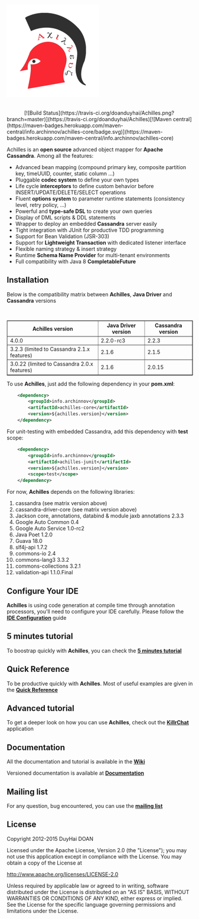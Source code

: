 ![Achilles logo](assets/Achilles_New_Logo.png)

<br/>
&nbsp;&nbsp;&nbsp;&nbsp;&nbsp;&nbsp;&nbsp;&nbsp;&nbsp;&nbsp;&nbsp;&nbsp;[![Build Status](https://travis-ci.org/doanduyhai/Achilles.png?branch=master)](https://travis-ci.org/doanduyhai/Achilles)[![Maven central](https://maven-badges.herokuapp.com/maven-central/info.archinnov/achilles-core/badge.svg)](https://maven-badges.herokuapp.com/maven-central/info.archinnov/achilles-core)

  Achilles is an **open source**  advanced object mapper for **Apache Cassandra**. Among all the features:

- Advanced bean mapping (compound primary key, composite partition key, timeUUID, counter, static column ...)
- Pluggable **codec system** to define your own types
- Life cycle **interceptors** to define custom behavior before INSERT/UPDATE/DELETE/SELECT operations
- Fluent **options system** to parameter runtime statements (consistency level, retry policy, ...)
- Powerful and **type-safe DSL** to create your own queries
- Display of DML scripts & DDL statements
- Wrapper to deploy an embedded **Cassandra** server easily
- Tight integration with JUnit for productive TDD programming
- Support for Bean Validation (JSR-303)
- Support for **Lightweight Transaction** with dedicated listener interface 
- Flexible naming strategy & insert strategy
- Runtime **Schema Name Provider** for multi-tenant environments
- Full compatibility with Java 8 **CompletableFuture**


## Installation #

Below is the compatibility matrix between **Achilles**, **Java Driver** and **Cassandra** versions

<br/>
<table border="1">
	<thead>
		<tr>
			<th>Achilles version</th>
			<th>Java Driver version</th>
			<th>Cassandra version</th>
		</tr>
	</thead>
	<tbody>
		<tr>
			<td>4.0.0</td>
			<td>2.2.0-rc3</td>
			<td>2.2.3</td>
		</tr>		
		<tr>
			<td>3.2.3 (limited to Cassandra 2.1.x features)</td>
			<td>2.1.6</td>
			<td>2.1.5</td>
		</tr>		
		<tr>
			<td>3.0.22 (limited to Cassandra 2.0.x features)</td>
			<td>2.1.6</td>
			<td>2.0.15</td>
		</tr>
    </tbody>
</table>    

 To use **Achilles**, just add the following dependency in your **pom.xml**:

```xml
	<dependency>
		<groupId>info.archinnov</groupId>
		<artifactId>achilles-core</artifactId>
		<version>${achilles.version}</version>
	</dependency>
```

 For unit-testing with embedded Cassandra, add this dependency with **test** scope:

```xml
 	<dependency>
 		<groupId>info.archinnov</groupId>
 		<artifactId>achilles-junit</artifactId>
 		<version>${achilles.version}</version>
 		<scope>test</scope>
 	</dependency>
```
 
 
 For now, **Achilles** depends on the following libraries:
 
 1. cassandra (see matrix version above)
 2. cassandra-driver-core (see matrix version above)
 3. Jackson core, annotations, databind & module jaxb annotations 2.3.3
 4. Google Auto Common 0.4
 5. Google Auto Service 1.0-rc2
 6. Java Poet 1.2.0 
 7. Guava 18.0
 8. slf4j-api 1.7.2
 9. commons-io 2.4
 10. commons-lang3 3.3.2
 11. commons-collections 3.2.1
 12. validation-api 1.1.0.Final

## Configure Your IDE

 **Achilles** is using code generation at compile time through annotation processors, you'll need to configure your IDE carefully. 
 Please follow the **[IDE Configuration]** guide

## 5 minutes tutorial

 To boostrap quickly with **Achilles**, you can check the **[5 minutes tutorial]**

## Quick Reference

 To be productive quickly with **Achilles**. Most of useful examples are given in the **[Quick Reference]**

## Advanced tutorial

 To get a deeper look on how you can use **Achilles**, check out the **[KillrChat]** application

## Documentation

 All the documentation and tutorial is available in the **[Wiki]**

 Versioned documentation is available at **[Documentation]**

## Mailing list

 For any question, bug encountered, you can use the **[mailing list]**

## License
Copyright 2012-2015 DuyHai DOAN

Licensed under the Apache License, Version 2.0 (the "License"); you may not use this application except in compliance with the License. You may obtain a copy of the License at

http://www.apache.org/licenses/LICENSE-2.0

Unless required by applicable law or agreed to in writing, software distributed under the License is distributed on an "AS IS" BASIS, WITHOUT WARRANTIES OR CONDITIONS OF ANY KIND, either express or implied. See the License for the specific language governing permissions and limitations under the License.

[IDE Configuration]: https://github.com/doanduyhai/Achilles/wiki/IDE-configuration
[5 minutes tutorial]: https://github.com/doanduyhai/Achilles/wiki/5-minutes-Tutorial
[Quick Reference]: https://github.com/doanduyhai/Achilles/wiki/Quick-Reference
[Twitter Demo]: https://github.com/doanduyhai/Achilles-Twitter-Demo
[KillrChat]: https://github.com/doanduyhai/Achilles/wiki/Advanced-Tutorial:-KillrChat
[Wiki]: https://github.com/doanduyhai/Achilles/wiki
[Documentation]: https://github.com/doanduyhai/Achilles/tree/master/documentation/versions
[Datastax Java Driver]: https://github.com/datastax/java-driver
[mailing list]: https://groups.google.com/forum/?hl=fr#!forum/cassandra-achilles